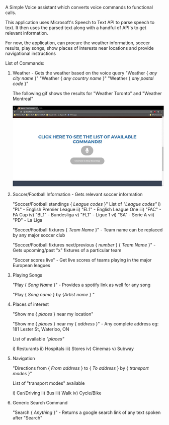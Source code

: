 A Simple Voice assistant which converts voice commands to functional calls. 

This application uses Microsoft's Speech to Text API to parse speech to text. It then uses the parsed text along with a handful of API's to get relevant information.

For now, the application, can procure the weather information, soccer results, play songs, show places of interests near locations and provide navigational instructions

List of Commands:

1) Weather - Gets the weather based on the voice query
    "Weather { <i>any city name</i> }"
    "Weather { <i>any country name</i> }"
    "Weather { <i>any postal code</i> }"

    The following gif shows the results for "Weather Toronto" and "Weather Montreal"

    ![Alt Text](https://github.com/aniprasad/Voice-Assistant/raw/master/gifs/weather.gif)


2) Soccer/Football Information - Gets relevant soccer information
    
    "Soccer/Football standings { <i>League codes </i>}"
     List of <i>"League codes"</i>
        i) "PL" - English Premier League
        ii) "EL1" - English League One
        iii) "FAC" - FA Cup
        iv) "BL1" - Bundesliga
        v) "FL1" - Ligue 1
        vi) "SA" - Serie A
        vii) "PD" - La Liga
   
    "Soccer/Football fixtures { <i> Team Name</i> }" - Team name can be replaced by any major soccer club</li>
                
    "Soccer/Football fixtures next/previous { <i>number</i> } { <i>Team Name</i> }" - Gets upcoming/past "x" fixtures of a particular team
    
    "Soccer scores live" - Get live scores of teams playing in the major European leagues
     
3) Playing Songs
              
    "Play { <i>Song Name</i> }" - Provides a spotify link as well for any song
    
    "Play { <i>Song name</i> } by {<i>Artist name </i>} "
              
4) Places of interest
     
    "Show me { <i>places</i> } near my location"
    
    "Show me { <i>places</i> } near my { <i>address</i> }" - Any complete address eg: 181 Lester St, Waterloo, ON

    List of available <i>"places"</i>
    
      i) Resturants
      ii) Hospitals
      iii) Stores
      iv) Cinemas
      v) Subway
    
5) Navigation 
              
    "Directions from { <i>From address</i> } to { <i>To address</i> } by { <i>transport modes</i> }"
    
    List of "transport modes"</i> available
                    
      i) Car/Driving
      ii) Bus
      iii) Walk
      iv) Cycle/Bike

6) Generic Search Command
    
   "Search { <i> Anything </i> }" - Returns a google search link of any text spoken after "Search"

